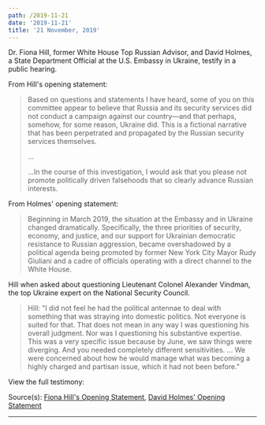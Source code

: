 ```yaml
---
path: /2019-11-21
date: '2019-11-21'
title: '21 November, 2019'
---
```

Dr. Fiona Hill, former White House Top Russian Advisor, and David Holmes, a State Department Official at the U.S. Embassy in Ukraine, testify in a public hearing.

From Hill's opening statement:

> Based on questions and statements I have heard, some of you on this committee appear to believe that Russia and its security services did not conduct a campaign against our country—and that perhaps, somehow, for some reason, Ukraine did. This is a fictional narrative that has been perpetrated and propagated by the Russian security services themselves.
>
> ...
>
> ...In the course of this investigation, I would ask that you please not promote politically driven falsehoods that so clearly advance Russian interests.

From Holmes' opening statement:

> Beginning in March 2019, the situation at the Embassy and in Ukraine changed dramatically. Specifically, the three priorities of security, economy, and justice, and our support for Ukrainian democratic resistance to Russian aggression, became overshadowed by a political agenda being promoted by former New York City Mayor Rudy Giuliani and a cadre of officials operating with a direct channel to the White House.

Hill when asked about questioning Lieutenant Colonel Alexander Vindman, the top Ukraine expert on the National Security Council.

> Hill: "I did not feel he had the political antennae to deal with something that was straying into domestic politics. Not everyone is suited for that. That does not mean in any way I was questioning his overall judgment. Nor was I questioning his substantive expertise. This was a very specific issue because by June, we saw things were diverging. And you needed completely different sensitivities. ... We were concerned about how he would manage what was becoming a highly charged and partisan issue, which it had not been before."

View the full testimony:

<youtube id="MpTIb_HubrY"></youtube>

<span class="sources">

Source(s): [Fiona Hill's Opening Statement](https://assets.documentcloud.org/documents/6556175/2019-11-21-Fiona-Hill-Opening-Statement-FINAL-3.pdf), [David Holmes' Opening Statement](https://assets.documentcloud.org/documents/6556234/Statement-of-David-a-Holmes.pdf)

</span>

---

<tweet id="1197521967777222656"></tweet>

